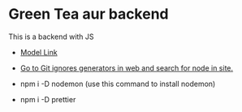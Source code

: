 # Green Tea aur backend

This is a backend with JS

- [Model Link](https://app.eraser.io/workspace/YtPqZ1VogxGy1jzIDkzj?origin=share)

- [
  Go to Git ignores generators in web and search for node in site.](https://mrkandreev.name/snippets/gitignore-generator/#Node)


- npm i -D nodemon (use this command to install nodemon)

- npm i -D prettier